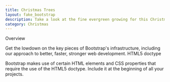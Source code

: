 ```yaml
---
title: Christmas Trees
layout: fake_bootstrap
description: Take a look at the fine evergreen growing for this Christmas season
category: Christmas
---
```

Overview

Get the lowdown on the key pieces of Bootstrap's infrastructure, including our approach to better, faster, stronger web development.
HTML5 doctype

Bootstrap makes use of certain HTML elements and CSS properties that require the use of the HTML5 doctype. Include it at the beginning of all your projects.
